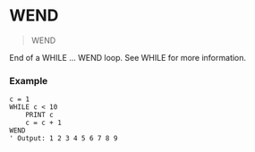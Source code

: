 # WEND

> WEND

End of a WHILE ... WEND loop. See WHILE for more information.

### Example

```
c = 1
WHILE c < 10
    PRINT c
    c = c + 1
WEND
' Output: 1 2 3 4 5 6 7 8 9
```


